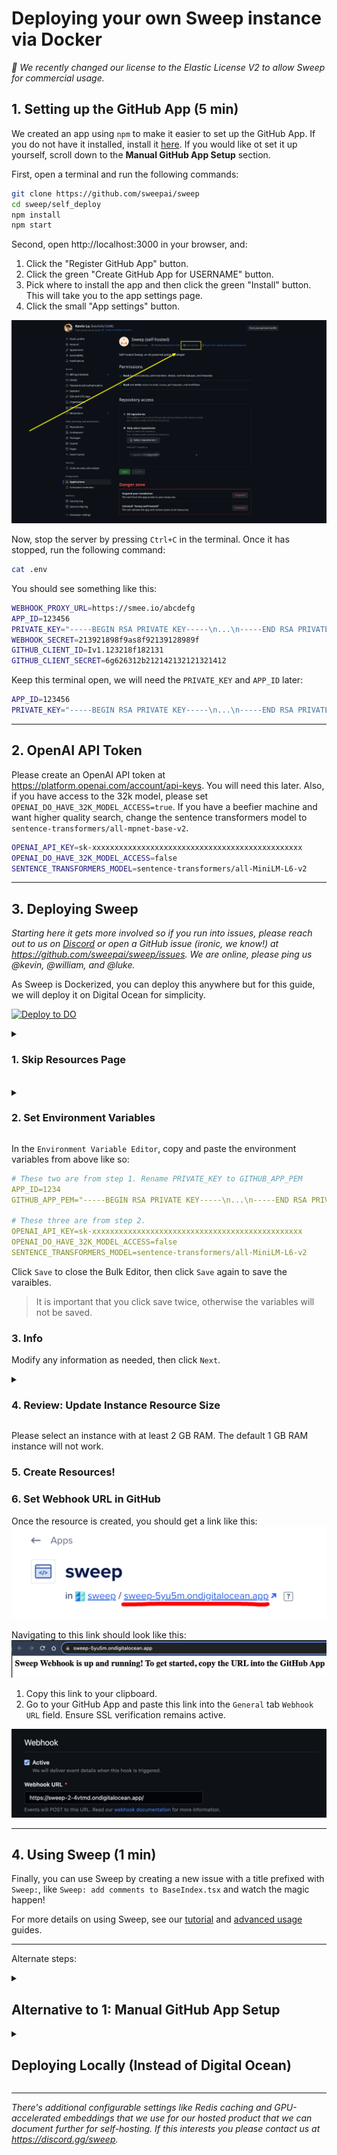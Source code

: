 # Deploying your own Sweep instance via Docker

*🎉 We recently changed our license to the Elastic License V2 to allow Sweep for commercial usage.*

## 1. Setting up the GitHub App (5 min)

We created an app using `npm` to make it easier to set up the GitHub App. If you do not have it installed, install it [here](https://docs.npmjs.com/downloading-and-installing-node-js-and-npm). If you would like ot set it up yourself, scroll down to the **Manual GitHub App Setup** section.

First, open a terminal and run the following commands:

```sh
git clone https://github.com/sweepai/sweep
cd sweep/self_deploy
npm install
npm start
```

Second, open http://localhost:3000 in your browser, and:
1. Click the "Register GitHub App" button.
2. Click the green "Create GitHub App for USERNAME" button.
3. Pick where to install the app and then click the green "Install" button. This will take you to the app settings page.
4. Click the small "App settings" button.

![image](../public//deployment/appsettings.png)

Now, stop the server by pressing `Ctrl+C` in the terminal. Once it has stopped, run the following command:

```sh
cat .env
```

You should see something like this:

```sh
WEBHOOK_PROXY_URL=https://smee.io/abcdefg
APP_ID=123456
PRIVATE_KEY="-----BEGIN RSA PRIVATE KEY-----\n...\n-----END RSA PRIVATE KEY-----\n"
WEBHOOK_SECRET=213921898f9as8f92139128989f
GITHUB_CLIENT_ID=Iv1.123218f182131
GITHUB_CLIENT_SECRET=6g626312b212142132121321412
```

Keep this terminal open, we will need the `PRIVATE_KEY` and `APP_ID` later:
```sh
APP_ID=123456
PRIVATE_KEY="-----BEGIN RSA PRIVATE KEY-----\n...\n-----END RSA PRIVATE KEY-----\n"
```

---

## 2. OpenAI API Token

Please create an OpenAI API token at https://platform.openai.com/account/api-keys. You will need this later. Also, if you have access to the 32k model, please set `OPENAI_DO_HAVE_32K_MODEL_ACCESS=true`. If you have a beefier machine and want higher quality search, change the sentence transformers model to `sentence-transformers/all-mpnet-base-v2`.
```sh
OPENAI_API_KEY=sk-xxxxxxxxxxxxxxxxxxxxxxxxxxxxxxxxxxxxxxxxxxxxxxx
OPENAI_DO_HAVE_32K_MODEL_ACCESS=false
SENTENCE_TRANSFORMERS_MODEL=sentence-transformers/all-MiniLM-L6-v2
```

---

## 3. Deploying Sweep

*Starting here it gets more involved so if you run into issues, please reach out to us on [Discord](https://discord.gg/sweep) or open a GitHub issue (ironic, we know!) at https://github.com/sweepai/sweep/issues. We are online, please ping us @kevin, @william, and @luke.*

As Sweep is Dockerized, you can deploy this anywhere but for this guide, we will deploy it on Digital Ocean for simplicity.

<p style={{marginTop: 16, marginBottom: 32}}>
    <a href="https://cloud.digitalocean.com/apps/new?repo=https://github.com/sweepai/sweep/tree/main">
        <img src="https://www.deploytodo.com/do-btn-blue-ghost.svg" alt="Deploy to DO"/>
    </a>
</p>

<details>
<summary><h3>1. Skip Resources Page</h3></summary>
<img src="../public/deployment/digitalocean_step1.png" alt="Skip Resources Page" />
</details>
<br>
<details>
<summary><h3>2. Set Environment Variables</h3></summary>
<img src="../public/deployment/digitalocean_step2.png" alt="Skip Resources Page" />
<img src="../public/deployment/digitalocean_step3.png" alt="Skip Resources Page" />
<img src="../public/deployment/digitalocean_step4.png" alt="Skip Resources Page" />
</details>

In the `Environment Variable Editor`, copy and paste the environment variables from above like so:
```yaml
# These two are from step 1. Rename PRIVATE_KEY to GITHUB_APP_PEM
APP_ID=1234
GITHUB_APP_PEM="-----BEGIN RSA PRIVATE KEY-----\n...\n-----END RSA PRIVATE KEY-----\n"

# These three are from step 2.
OPENAI_API_KEY=sk-xxxxxxxxxxxxxxxxxxxxxxxxxxxxxxxxxxxxxxxxxxxxxxx
OPENAI_DO_HAVE_32K_MODEL_ACCESS=false
SENTENCE_TRANSFORMERS_MODEL=sentence-transformers/all-MiniLM-L6-v2
```

Click `Save` to close the Bulk Editor, then click `Save` again to save the varaibles.

> It is important that you click save twice, otherwise the variables will not be saved.
>

### 3. Info

Modify any information as needed, then click `Next`.

<details>
<summary><h3>4. Review: Update Instance Resource Size</h3></summary>
First, click `Edit Plan` in the `Billing` section.

Then, set the Instance Size.
<img src="../public/deployment/digitalocean_step5.png" alt="Skip Resources Page" />
</details>

Please select an instance with at least 2 GB RAM. The default 1 GB RAM instance will not work.

### 5. Create Resources!

### 6. Set Webhook URL in GitHub

Once the resource is created, you should get a link like this:
<img src="../public/deployment/digitalocean_step6.png" alt="Skip Resources Page" />

Navigating to this link should look like this:
<img src="../public/deployment/digitalocean_step7.png" alt="Skip Resources Page" />

1. Copy this link to your clipboard.
2. Go to your GitHub App and paste this link into the `General` tab `Webhook URL` field.  Ensure SSL verification remains active.

<img src="../public/deployment/digitalocean_step9.png" alt="Skip Resources Page" />

---

## 4. Using Sweep (1 min)

Finally, you can use Sweep by creating a new issue with a title prefixed with `Sweep:`, like `Sweep: add comments to BaseIndex.tsx` and watch the magic happen!

For more details on using Sweep, see our [tutorial](https://docs.sweep.dev/usage/tutorial) and [advanced usage](https://docs.sweep.dev/usage/advanced) guides.

---

Alternate steps:

<details>
<summary><h2>Alternative to 1: Manual GitHub App Setup</h2></summary>

<i>Only follow this section if you were unable to set up the GitHub App using the above steps.</i>

### Option B: Manual Setup (15 min)
Register a new GitHub App, following this [guide](https://docs.github.com/en/apps/creating-github-apps/registering-a-github-app/registering-a-github-app) (3 minutes). You should return here after step 16(it's not as bad as it seems, most steps are optional).

Use the below as a reference:

Set the Repository Permissions (7 selected):

| Scope            | Permissions      |
|------------------|------------------|
| actions          | read             |
| checks           | read             |
| contents         | read & write     |
| commit statuses  | read & write     |
| issues           | read & write     |
| metadata         | read             |
| pull requests    | read & write     |
| workflows        | read & write     |


| Subscribe to events      |
|--------------------------|
| check run                |
| check suite              |
| commit comment           |
| create                   |
| issue comment            |
| issues                   |
| label                    |
| pull request             |
| pull request review      |
| pull request review comment|
| pull request thread      |
| push                     |
| status                   |
| workflow job             |
| workflow run             |

Put a placeholder url for now (ex: https://github.com/sweepai/sweep/).
Generate a private key (it should prompt you at the top of the screen, or alternatively follow [this guide](https://docs.github.com/en/apps/creating-github-apps/authenticating-with-a-github-app/managing-private-keys-for-github-apps)) and save it for later. This is your `private-key.pem` for step 2.

![image](/deployment/pem.png)

You will also need your app ID, which is the number at the top of the page. This is your `app-id` for step 2.

![image](/deployment/appid.png)

Click Install App to install it on your account or organization. Point it to a repo which you want to use Sweep on. This repo cannot be empty. If you don't have a good repo at hand, check out our [tutorial on running Sweep on Docusaurus](https://docs.sweep.dev/tutorial).
</details>

<details>
<summary><h2>Deploying Locally (Instead of Digital Ocean)</h2></summary>

If you do not want to deploy on the cloud and would prefer to deploy on your local machine, you can do so by following the steps below.

### 0. Pre-requisites

You need an OpenAI API key (GPT-4 32k access helps!), and [GitHub developer mode](https://github.com/settings/apps).

You also need to install [Docker](https://docs.docker.com/engine/install/) to host Sweep.

Pull our image from Docker Hub:

```sh
docker pull sweepai/sweep:latest
```

It may take 5-10 minutes to download the image and you can move on to the next step while it's downloading.

### Option b: Serving locally (10 min)

First, create a `.env` file with the contents above. Then in the same directory, run:

```bash
docker run --env-file .env -p 8080:8080 sweepai/sweep:latest
```

We're going to use [Ngrok](https://ngrok.com/) for a reverse proxy.

Sign up for an Ngrok account and install the CLI from https://dashboard.ngrok.com/signup. Your terminal must be in the same directory as your ngrok installation. Start the reverse proxy with `./ngrok http 8080`. The second last line should say something like

```sh
Forwarding  https://4d8d8bf053be.ngrok.app -> http://localhost:8080
```

</details>

---

*There's additional configurable settings like Redis caching and GPU-accelerated embeddings that we use for our hosted product that we can document further for self-hosting. If this interests you please contact us at https://discord.gg/sweep.*
